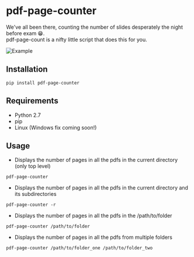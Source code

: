 # pdf-page-counter
We've all been there, counting the number of slides desperately the night before exam :grin:.  
pdf-page-count is a nifty little script that does this for you.  

![Example](http://i.imgur.com/uQxWjia.png)

## Installation
```
pip install pdf-page-counter
```
## Requirements
- Python 2.7
- pip
- Linux (Windows fix coming soon!)

## Usage
 - Displays the number of pages in all the pdfs in the current directory (only top level)
```
pdf-page-counter
```
 - Displays the number of pages in all the pdfs in the current directory and its subdirectories
```
pdf-page-counter -r
```  
  
 - Displays the number of pages in all the pdfs in the /path/to/folder
```
pdf-page-counter /path/to/folder
```
 - Displays the number of pages in all the pdfs from multiple folders
```
pdf-page-counter /path/to/folder_one /path/to/folder_two
```


